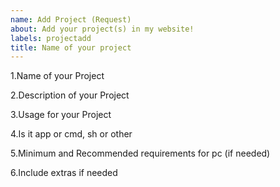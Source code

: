 ```yaml
---
name: Add Project (Request)
about: Add your project(s) in my website!
labels: projectadd
title: Name of your project
---
```

1.Name of your Project

2.Description of your Project

3.Usage for your Project

4.Is it app or cmd, sh or other

5.Minimum and Recommended requirements for pc (if needed)

6.Include extras if needed
